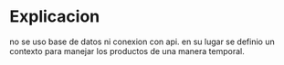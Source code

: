# Explicacion
no se uso base de datos ni conexion con api. en su lugar se definio un contexto para manejar los productos de una manera temporal.